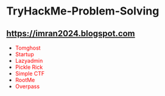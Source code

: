 # TryHackMe-Problem-Solving

## https://imran2024.blogspot.com

<ul> 
  <li> <a href="https://imran2024.blogspot.com/2023/02/tomghost-tryhackme-problem-solving.html" style="color: red; text-decoration: none;">Tomghost</a> </li>
 <li> <a href="https://imran2024.blogspot.com/2023/02/startup-tryhackme-problem-solving.html"  style="color: red; text-decoration: none;"> Startup </a> </li>
  <li> <a href="https://imran2024.blogspot.com/2023/02/lazyadmin-tryhackme-problem-solving.html"  style="color: red; text-decoration: none;"> Lazyadmin </a> </li>
 <li> <a href="https://imran2024.blogspot.com/2023/02/pickle-rick-tryhackme-problem-solving.html"  style="color: red; text-decoration: none;"> Pickle Rick </a> </li>
<li> <a href="https://imran2024.blogspot.com/2023/01/simple-ctf-tryhackme-problem-solving.html"  style="color: red; text-decoration: none;"> Simple CTF </a> </li>
 <li> <a href="https://imran2024.blogspot.com/2023/01/rootme-tryhackme-problem-solving.html"  style="color: red; text-decoration: none;">  RootMe </a> </li>
<li> <a href="https://imran2024.blogspot.com/2023/01/overpass-on-tryhackme.html" style="color: red; text-decoration: none;">Overpass</a> </li>

 </ul>
